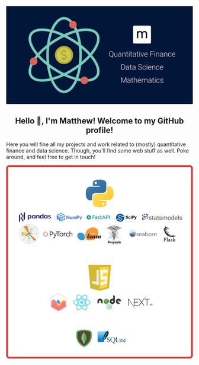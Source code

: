 <div align="center">
  <img alt="matthew mercuri" src="matthewmercuri.png" width=550></img>
  <br/>
  <h2>Hello 👋, I'm Matthew! Welcome to my GitHub profile!</h2>
</div>

Here you will fine all my projects and work related to (mostly) quantitative finance and data science. Though, you'll find some web stuff as well. Poke around, and feel free to get in touch!

<div align="center">
  <img alt="tech stack" src="stack.png" width=600></img>
</div>
